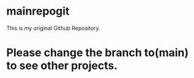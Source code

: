 # mainrepogit
This is my original Github Repository.

# Please change the branch to(main) to see other projects.
